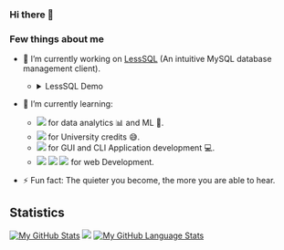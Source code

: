 ### Hi there 👋

### Few things about me
- 🔭 I’m currently working on [LessSQL](https://github.com/Shahibur50/LessSQL) (An intuitive MySQL database management client).
  - <details><summary>LessSQL Demo</summary>
    <p>

       ```
       LOGGED IN AS: DemoUser@172.28.xxx.xxx
       TIME: 09:10:34 AM

       MySQL server version: 8.0.32-0buntu0.22.04.1
       Connection ID: 11

       +------------------------------------------------------------+
       | Welcome to LessSQL Database Management Client              |
       | Version: 1.0.0                                             |
       |                                                            |
       | Copyright (c) 2023 Shahibur Rahaman                        |
       |                                                            |
       | This program comes with ABSOLUTELY NO WARRANTY.            |
       |                                                            |
       | For more info and updates visit:                           |
       | https://github.com/Shahibur50/LessSQL                      |
       |                                                            |
       | Commands end with ;                                        |
       |                                                            |
       | To cancel any input statement type '\c'                    |
       |                                                            |
       | Type "license;" to see the license.                        |
       | Type 'help;' or '\h;' for help. To exit type 'exit;'       |
       +------------------------------------------------------------+

       LessSQL|> create database;    
              -> DATABASE NAME: demo

       Query OK, created database [demo]

       LessSQL|> use database;
              -> DATABASE NAME: demo

       Query OK, now using database [demo]

       LessSQL|> create table;             
              -> NAME OF TABLE: demoTable
              -> NO. OF COLUMNS: 3
              -> COLUMN (1) NAME AND DATA-TYPE: demo_id INT 
              -> COLUMN (2) NAME AND DATA-TYPE: demo_name VARCHAR(35)     
              -> COLUMN (3) NAME AND DATA-TYPE: demo_remarks VARCHAR(100)
              -> PRIMARY KEY: demo_id

       Query OK, created table [demoTable]

       LessSQL|>
       ```

    </p>
    </details>

- 🌱 I’m currently learning:
  - <img src="https://img.shields.io/badge/Python-fdd33c?style=flat&logo=python&logoColor=407cae"></img> for data analytics 📊 and ML 🤖.
  - <img src="https://img.shields.io/badge/Programming Language-6094cb?style=flat&logo=C&logoColor=ffffff"></img> for University credits 😅.
  - <img src="https://img.shields.io/badge/++ Programming Language-02417e?style=flat&logo=C&logoColor=ffffff"></img> for GUI and CLI Application development 💻.
  - <img src="https://img.shields.io/badge/Javascipt-e8d44b?style=flat&logo=javascript&logoColor=000000"></img>
    <img src="https://img.shields.io/badge/HTML-d84c23?style=flat&logo=html5&logoColor=ffffff"></img>
    <img src="https://img.shields.io/badge/CSS-244bdd?style=flat&logo=css3&logoColor=ffffff"></img> for web Development.
- ⚡ Fun fact: The quieter you become, the more you are able to hear.

## Statistics
[![My GitHub Stats](https://github-readme-stats.vercel.app/api/?username=Shahibur50&hide_border=true&count_private=false&theme=github_dark&showicons=true)]() 
<img src="https://github-readme-streak-stats.herokuapp.com/?user=Shahibur50&hide_border=true&theme=github-dark-blue">
[![My GitHub Language Stats](https://github-readme-stats.vercel.app/api/top-langs/?username=Shahibur50&hide_border=true&langs_count=10&theme=github_dark)]()
